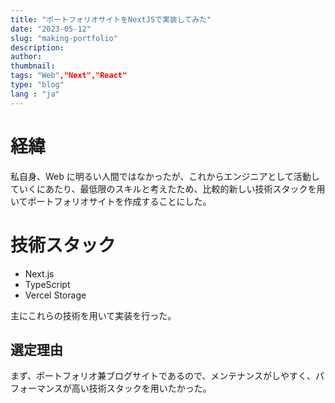 ```yaml
---
title: "ポートフォリオサイトをNextJSで実装してみた"
date: "2023-05-12"
slug: "making-portfolio"
description:
author:
thumbnail:
tags: "Web","Next","React"
type: "blog"
lang : "ja"
---
```


# 経緯

私自身、Web に明るい人間ではなかったが、これからエンジニアとして活動していくにあたり、最低限のスキルと考えたため、比較的新しい技術スタックを用いてポートフォリオサイトを作成することにした。

# 技術スタック
- Next.js
- TypeScript
- Vercel Storage

主にこれらの技術を用いて実装を行った。

## 選定理由
まず、ポートフォリオ兼ブログサイトであるので、メンテナンスがしやすく、パフォーマンスが高い技術スタックを用いたかった。

